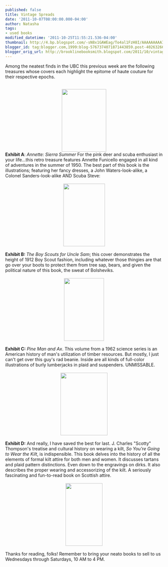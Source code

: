 ```yaml
---
published: false
title: Vintage Spreads
date: '2011-10-07T08:00:00.000-04:00'
author: Natasha
tags:
- used books
modified_datetime: '2011-10-25T11:55:21.536-04:00'
thumbnail: http://4.bp.blogspot.com/-sN8x1GAWEag/To4al1FzH8I/AAAAAAAAAIo/FoiRWrLECGs/s72-c/annette.JPG
blogger_id: tag:blogger.com,1999:blog-5767374071871443859.post-4026326630587974963
blogger_orig_url: http://brooklinebooksmith.blogspot.com/2011/10/vintage-spreads.html
---
```


Among the neatest finds in the UBC this previous week are the following treasures whose covers each highlight the epitome of haute couture for their respective&nbsp;epochs. <br /><br /><div class="separator" style="clear: both; text-align: center;"><a href="http://4.bp.blogspot.com/-sN8x1GAWEag/To4al1FzH8I/AAAAAAAAAIo/FoiRWrLECGs/s1600/annette.JPG" imageanchor="1" style="margin-left: 1em; margin-right: 1em;"><img border="0" height="200" kca="true" src="http://4.bp.blogspot.com/-sN8x1GAWEag/To4al1FzH8I/AAAAAAAAAIo/FoiRWrLECGs/s200/annette.JPG" width="142" /></a></div><div style="border-bottom: medium none; border-left: medium none; border-right: medium none; border-top: medium none;"><strong>Exhibit A</strong>: <em>Annette: Sierra Summer&nbsp;</em>For the&nbsp;pink deer and scuba enthusiast in your life...this retro treasure features Annette Funicello engaged in all kind of adventures in the summer of 1950. The best part of this book is the illustrations; featuring her fancy dresses, a John Waters-look-alike, a Colonel Sanders-look-alike AND Scuba Steve:</div><div style="border-bottom: medium none; border-left: medium none; border-right: medium none; border-top: medium none;"><br /></div><div class="separator" style="border-bottom: medium none; border-left: medium none; border-right: medium none; border-top: medium none; clear: both; text-align: center;"><a href="http://2.bp.blogspot.com/-jD8JIaM5bQo/To4an0nbO8I/AAAAAAAAAIs/ROCZ_LiaHF0/s1600/annette_int.JPG" imageanchor="1" style="margin-left: 1em; margin-right: 1em;"><img border="0" height="200" kca="true" src="http://2.bp.blogspot.com/-jD8JIaM5bQo/To4an0nbO8I/AAAAAAAAAIs/ROCZ_LiaHF0/s200/annette_int.JPG" width="133" /></a></div><div style="border-bottom: medium none; border-left: medium none; border-right: medium none; border-top: medium none;"><br /></div><div style="border-bottom: medium none; border-left: medium none; border-right: medium none; border-top: medium none;"><strong>Exhibit B: </strong><em>The Boy Scouts for Uncle Sam</em>; this cover demonstrates the height of 1912 Boy Scout fashion, including whatever those thingies are that go over your boots to protect them from tree sap, bears, and given the political nature of this book, the sweat of Bolsheviks.</div><div style="border-bottom: medium none; border-left: medium none; border-right: medium none; border-top: medium none;"><br /></div><div class="separator" style="clear: both; text-align: center;"><a href="http://1.bp.blogspot.com/-rzX_oeza9aM/To4ap_8WWJI/AAAAAAAAAIw/xd3G44Dwq_A/s1600/boyscouts.JPG" imageanchor="1" style="margin-left: 1em; margin-right: 1em;"><img border="0" height="200" kca="true" src="http://1.bp.blogspot.com/-rzX_oeza9aM/To4ap_8WWJI/AAAAAAAAAIw/xd3G44Dwq_A/s200/boyscouts.JPG" width="128" /></a></div><div class="separator" style="clear: both; text-align: center;"><br /></div><div style="border-bottom: medium none; border-left: medium none; border-right: medium none; border-top: medium none;"><strong>Exhibit C:</strong> <em>Pine Man and Ax</em>. This volume from a 1962 science series is an American history of man's utilization of timber resources. But mostly, I just can't get over this guy's rad beanie. Inside are all kinds of full-color illustrations of burly lumberjacks in plaid and suspenders. UNMISSABLE. </div><div style="border-bottom: medium none; border-left: medium none; border-right: medium none; border-top: medium none;"><br /></div><div class="separator" style="clear: both; text-align: center;"><a href="http://1.bp.blogspot.com/-SVhW0y_AzQs/To4atsCI0hI/AAAAAAAAAI4/jmF5WZmhKYk/s1600/pineman.JPG" imageanchor="1" style="height: 106px; margin-left: 1em; margin-right: 1em; width: 112px;"><img border="0" height="200" kca="true" src="http://1.bp.blogspot.com/-SVhW0y_AzQs/To4atsCI0hI/AAAAAAAAAI4/jmF5WZmhKYk/s200/pineman.JPG" width="150" /></a></div><div class="separator" style="clear: both; text-align: center;"><br /></div><div style="border-bottom: medium none; border-left: medium none; border-right: medium none; border-top: medium none;"><strong>Exhibit D:</strong> And really, I have saved the best for last. J. Charles "Scotty" Thompson's treatise and cultural history on wearing a kilt, <em>So You're Going to Wear the Kilt</em>, is indispensible. This book delves into the history of all the elements of formal kilt attire for both men and women. It discusses tartans and plaid pattern distinctions. Even down to the engravings on dirks. It also describes the proper wearing and accessorizing of the kilt. A seriously fascinating and fun-to-read book on Scottish attire.</div><div style="border-bottom: medium none; border-left: medium none; border-right: medium none; border-top: medium none;"><br /></div><div class="separator" style="border-bottom: medium none; border-left: medium none; border-right: medium none; border-top: medium none; clear: both; text-align: center;"><a href="http://4.bp.blogspot.com/-3F4xCPlenVo/To4arWfykhI/AAAAAAAAAI0/qcDV5sQ6B-8/s1600/kilt.JPG" imageanchor="1" style="margin-left: 1em; margin-right: 1em;"><img border="0" height="200" kca="true" src="http://4.bp.blogspot.com/-3F4xCPlenVo/To4arWfykhI/AAAAAAAAAI0/qcDV5sQ6B-8/s200/kilt.JPG" width="118" /></a></div><div style="border-bottom: medium none; border-left: medium none; border-right: medium none; border-top: medium none;"><br /></div><div style="border-bottom: medium none; border-left: medium none; border-right: medium none; border-top: medium none;">Thanks for reading, folks! Remember to bring your neato books to sell to us Wednesdays through Saturdays, 10 AM to 4 PM. </div>